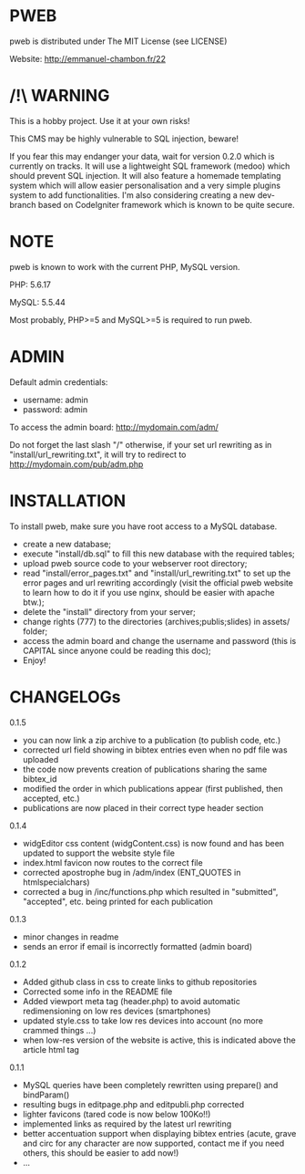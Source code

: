 PWEB
============

pweb is distributed under The MIT License (see LICENSE)

Website: http://emmanuel-chambon.fr/22

/!\ WARNING
============
This is a hobby project. Use it at your own risks!

This CMS may be highly vulnerable to SQL injection, beware!

If you fear this may endanger your data, wait for version 0.2.0 which is currently on tracks. It will use a lightweight SQL framework (medoo) which should prevent SQL injection. It will also feature a homemade templating system which will allow easier personalisation and a very simple plugins system to add functionalities.
I'm also considering creating a new dev-branch based on CodeIgniter framework which is known to be quite secure.

NOTE
============
pweb is known to work with the current PHP, MySQL version.

PHP: 	5.6.17

MySQL: 	5.5.44

Most probably, PHP>=5 and MySQL>=5 is required to run pweb.

ADMIN
============
Default admin credentials:

* username: admin
* password: admin

To access the admin board: http://mydomain.com/adm/

Do not forget the last slash "/" otherwise, if your set url rewriting as in "install/url_rewriting.txt", it will try to redirect to http://mydomain.com/pub/adm.php

INSTALLATION
============
To install pweb, make sure you have root access to a MySQL database.

* create a new database;
* execute "install/db.sql" to fill this new database with the required tables;
* upload pweb source code to your webserver root directory;
* read "install/error_pages.txt" and "install/url_rewriting.txt" to set up the error pages and url rewriting accordingly (visit the official pweb website to learn how to do it if you use nginx, should be easier with apache btw.);
* delete the "install" directory from your server;
* change rights (777) to the directories (archives;publis;slides) in assets/ folder;
* access the admin board and change the username and password (this is CAPITAL since anyone could be reading this doc);
* Enjoy!

CHANGELOGs 
============
0.1.5
* you can now link a zip archive to a publication (to publish code, etc.)
* corrected url field showing in bibtex entries even when no pdf file was uploaded
* the code now prevents creation of publications sharing the same bibtex_id
* modified the order in which publications appear (first published, then accepted, etc.)
* publications are now placed in their correct type header section

0.1.4
* widgEditor css content (widgContent.css) is now found and has been updated to support the website style file
* index.html favicon now routes to the correct file
* corrected apostrophe bug in /adm/index (ENT_QUOTES in htmlspecialchars)
* corrected a bug in /inc/functions.php which resulted in "submitted", "accepted", etc. being printed for each publication

0.1.3
* minor changes in readme
* sends an error if email is incorrectly formatted (admin board)

0.1.2

* Added github class in css to create links to github repositories
* Corrected some info in the README file
* Added viewport meta tag (header.php) to avoid automatic redimensioning on low res devices (smartphones)
* updated style.css to take low res devices into account (no more crammed things ...)
* when low-res version of the website is active, this is indicated above the article html tag

0.1.1

* MySQL queries have been completely rewritten using prepare() and bindParam()
* resulting bugs in editpage.php and editpubli.php corrected
* lighter favicons (tared code is now below 100Ko!!)
* implemented links as required by the latest url rewriting
* better accentuation support when displaying bibtex entries (acute, grave and circ for any character are now supported, contact me if you need others, this should be easier to add now!)
* ...
